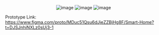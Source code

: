 <div align="center" width="600">
    <img src="https://github.com/user-attachments/assets/6be90ace-7c20-4426-b082-6255b75135b0" alt="image" />
    <img src="https://github.com/user-attachments/assets/96f74259-b9a9-471f-8e6b-1ab21d56d3d6" alt="image" />
    <img src="https://github.com/user-attachments/assets/9e8ac5bd-6896-4ca3-8f50-cdeccc23948b" alt="image" />
</div>

Prototype Link: https://www.figma.com/proto/MDuc51Qsu6dJjeZZBjHg8F/Smart-Home?t=DJSJnhiNXLz0sUj3-1
